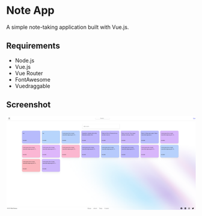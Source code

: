 # Note App

A simple note-taking application built with Vue.js.

## Requirements

- Node.js
- Vue.js
- Vue Router
- FontAwesome
- Vuedraggable

## Screenshot

![App Screenshot](/public/Note-App-SecreenShot.png)